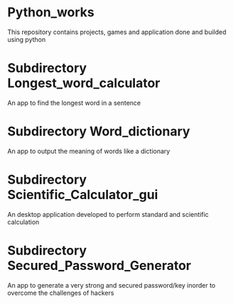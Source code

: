 # Python_works
This repository contains projects, games and application done and builded using python

# Subdirectory Longest_word_calculator
An app to find the longest word in a sentence

# Subdirectory Word_dictionary
An app to output the meaning of words like a dictionary

# Subdirectory Scientific_Calculator_gui
An desktop application developed to perform standard and scientific calculation

# Subdirectory Secured_Password_Generator
An app to generate a very strong and secured password/key inorder to overcome the challenges of hackers
